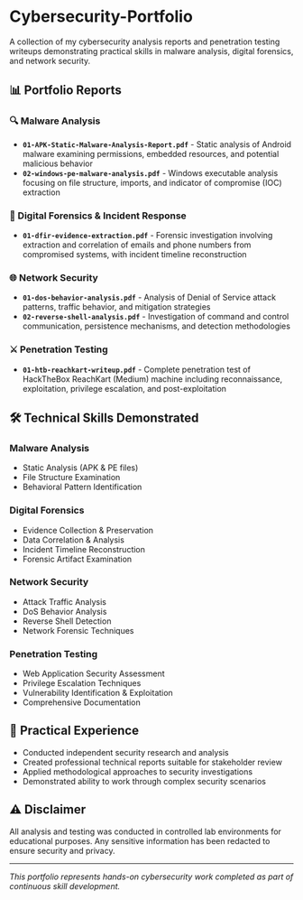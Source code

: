 # Cybersecurity-Portfolio
A collection of my cybersecurity analysis reports and penetration testing writeups demonstrating practical skills in malware analysis, digital forensics, and network security.
## 📊 Portfolio Reports

### 🔍 Malware Analysis
- **`01-APK-Static-Malware-Analysis-Report.pdf`** - Static analysis of Android malware examining permissions, embedded resources, and potential malicious behavior
- **`02-windows-pe-malware-analysis.pdf`** - Windows executable analysis focusing on file structure, imports, and indicator of compromise (IOC) extraction

### 🔎 Digital Forensics & Incident Response
- **`01-dfir-evidence-extraction.pdf`** - Forensic investigation involving extraction and correlation of emails and phone numbers from compromised systems, with incident timeline reconstruction

### 🌐 Network Security
- **`01-dos-behavior-analysis.pdf`** - Analysis of Denial of Service attack patterns, traffic behavior, and mitigation strategies
- **`02-reverse-shell-analysis.pdf`** - Investigation of command and control communication, persistence mechanisms, and detection methodologies

### ⚔️ Penetration Testing
- **`01-htb-reachkart-writeup.pdf`** - Complete penetration test of HackTheBox ReachKart (Medium) machine including reconnaissance, exploitation, privilege escalation, and post-exploitation

## 🛠️ Technical Skills Demonstrated

### Malware Analysis
- Static Analysis (APK & PE files)
- File Structure Examination
- Behavioral Pattern Identification

### Digital Forensics
- Evidence Collection & Preservation
- Data Correlation & Analysis
- Incident Timeline Reconstruction
- Forensic Artifact Examination

### Network Security
- Attack Traffic Analysis
- DoS Behavior Analysis
- Reverse Shell Detection
- Network Forensic Techniques

### Penetration Testing
- Web Application Security Assessment
- Privilege Escalation Techniques
- Vulnerability Identification & Exploitation
- Comprehensive Documentation

## 🎯 Practical Experience
- Conducted independent security research and analysis
- Created professional technical reports suitable for stakeholder review
- Applied methodological approaches to security investigations
- Demonstrated ability to work through complex security scenarios

## ⚠️ Disclaimer
All analysis and testing was conducted in controlled lab environments for educational purposes. Any sensitive information has been redacted to ensure security and privacy.

---

*This portfolio represents hands-on cybersecurity work completed as part of continuous skill development.*
